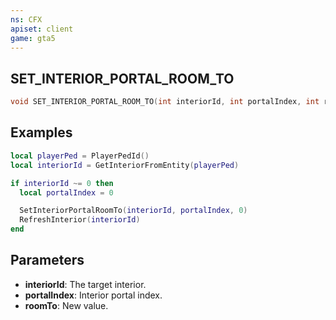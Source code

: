 ```yaml
---
ns: CFX
apiset: client
game: gta5
---
```

## SET_INTERIOR_PORTAL_ROOM_TO

```c
void SET_INTERIOR_PORTAL_ROOM_TO(int interiorId, int portalIndex, int roomTo);
```

## Examples

```lua
local playerPed = PlayerPedId()
local interiorId = GetInteriorFromEntity(playerPed)

if interiorId ~= 0 then
  local portalIndex = 0

  SetInteriorPortalRoomTo(interiorId, portalIndex, 0)
  RefreshInterior(interiorId)
end
```

## Parameters
* **interiorId**: The target interior.
* **portalIndex**: Interior portal index.
* **roomTo**: New value.
